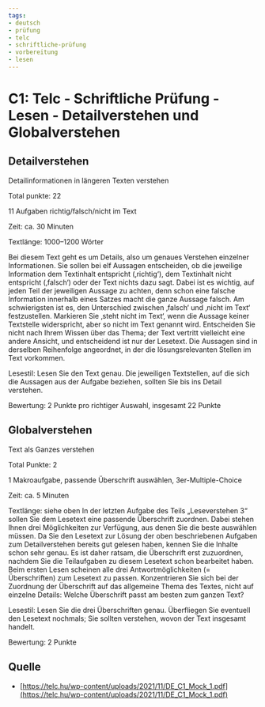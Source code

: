 ```yaml
---
tags:
- deutsch
- prüfung
- telc
- schriftliche-prüfung
- vorbereitung
- lesen
---
```


# C1: Telc - Schriftliche Prüfung - Lesen - Detailverstehen und  Globalverstehen

## Detailverstehen

Detailinformationen in längeren Texten verstehen

Total punkte: 22

11 Aufgaben richtig/falsch/nicht im Text

Zeit: ca. 30 Minuten

Textlänge: 1000–1200 Wörter

Bei diesem Text geht es um Details, also um genaues Verstehen einzelner Informationen. Sie sollen bei elf Aussagen entscheiden, ob die jeweilige Information dem Textinhalt entspricht (‚richtig‘), dem Textinhalt nicht entspricht (‚falsch‘) oder der Text nichts dazu sagt.
Dabei ist es wichtig, auf jeden Teil der jeweiligen Aussage zu achten, denn schon eine falsche Information innerhalb eines Satzes macht die ganze Aussage falsch. Am schwierigsten ist es, den Unterschied zwischen ‚falsch‘ und ‚nicht im Text‘ festzustellen. Markieren Sie ‚steht nicht im Text‘, wenn die Aussage keiner Textstelle widerspricht, aber so nicht im Text genannt wird.
Entscheiden Sie nicht nach Ihrem Wissen über das Thema; der Text vertritt vielleicht eine andere Ansicht, und entscheidend ist nur der Lesetext. Die Aussagen sind in derselben Reihenfolge angeordnet, in der die lösungsrelevanten Stellen im Text vorkommen.

Lesestil: Lesen Sie den Text genau. Die jeweiligen Textstellen, auf die sich die Aussagen aus der Aufgabe beziehen, sollten Sie bis ins Detail verstehen.

Bewertung: 2 Punkte pro richtiger Auswahl, insgesamt 22 Punkte

## Globalverstehen

Text als Ganzes verstehen

Total Punkte: 2

1 Makroaufgabe, passende Überschrift auswählen, 3er-Multiple-Choice

Zeit: ca. 5 Minuten

Textlänge: siehe oben In der letzten Aufgabe des Teils „Leseverstehen 3“ sollen Sie dem Lesetext eine passende Überschrift zuordnen. Dabei stehen Ihnen drei Möglichkeiten zur Verfügung, aus denen Sie die beste auswählen müssen. Da Sie den Lesetext zur Lösung der oben beschriebenen Aufgaben zum Detailverstehen bereits gut gelesen haben, kennen Sie die Inhalte schon sehr genau. Es ist daher ratsam, die Überschrift erst zuzuordnen, nachdem Sie die Teilaufgaben zu diesem Lesetext schon bearbeitet haben. Beim ersten Lesen scheinen alle drei Antwortmöglichkeiten (= Überschriften) zum Lesetext zu passen. Konzentrieren Sie sich bei der Zuordnung der Überschrift auf das allgemeine Thema des Textes, nicht auf einzelne Details: Welche Überschrift passt am besten zum ganzen Text?

Lesestil: Lesen Sie die drei Überschriften genau. Überfliegen Sie eventuell den Lesetext nochmals; Sie sollten verstehen, wovon der Text insgesamt handelt.

Bewertung: 2 Punkte

## Quelle

- [https://telc.hu/wp-content/uploads/2021/11/DE_C1_Mock_1.pdf](https://telc.hu/wp-content/uploads/2021/11/DE_C1_Mock_1.pdf)
